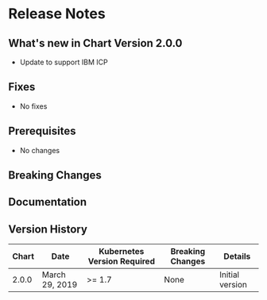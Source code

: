 # Release Notes

## What's new in Chart Version 2.0.0

- Update to support IBM ICP

## Fixes

- No fixes

## Prerequisites

- No changes

## Breaking Changes

## Documentation

## Version History

| Chart | Date | Kubernetes Version Required | Breaking Changes | Details |
| ----- | ---- | --------------------------- | ---------------- | ------- |
| 2.0.0 | March 29, 2019 | >= 1.7 | None | Initial version |

